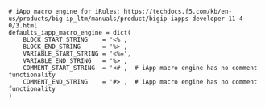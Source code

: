     # iApp macro engine for iRules: https://techdocs.f5.com/kb/en-us/products/big-ip_ltm/manuals/product/bigip-iapps-developer-11-4-0/3.html
    defaults_iapp_macro_engine = dict(
        BLOCK_START_STRING    = '<%',
        BLOCK_END_STRING      = '%>',
        VARIABLE_START_STRING = '<%=',
        VARIABLE_END_STRING   = '%>',
        COMMENT_START_STRING  = '<#',  # iApp macro engine has no comment functionality
        COMMENT_END_STRING    = '#>',  # iApp macro engine has no comment functionality
    )
